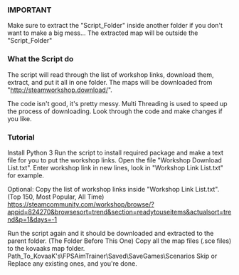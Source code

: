 ### IMPORTANT ###
Make sure to extract the "Script_Folder" inside another folder if you don't want to make a big mess...
The extracted map will be outside the "Script_Folder"

### What the Script do ###
The script will read through the list of workshop links, download them, extract, and put it all in one folder.
The maps will be downloaded from "http://steamworkshop.download/".

The code isn't good, it's pretty messy. 
Multi Threading is used to speed up the process of downloading.
Look through the code and make changes if you like.


### Tutorial ###
Install Python 3
Run the script to install required package and make a text file for you to put the workshop links.
Open the file "Workshop Download List.txt".
Enter workshop link in new lines, look in "Workshop Link List.txt" for example.

Optional: Copy the list of workshop links inside "Workshop Link List.txt". (Top 150, Most Popular, All Time)
https://steamcommunity.com/workshop/browse/?appid=824270&browsesort=trend&section=readytouseitems&actualsort=trend&p=1&days=-1

Run the script again and it should be downloaded and extracted to the parent folder. (The Folder Before This One)
Copy all the map files (.sce files) to the kovaaks map folder.
Path_To_KovaaK's\FPSAimTrainer\Saved\SaveGames\Scenarios
Skip or Replace any existing ones, and you're done.
